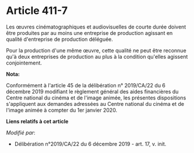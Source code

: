 # Article 411-7

Les œuvres cinématographiques et audiovisuelles de courte durée doivent être produites par au moins une entreprise de
production agissant en qualité d'entreprise de production déléguée.

Pour la production d'une même œuvre, cette qualité ne peut être reconnue qu'à deux entreprises de production au plus à la
condition qu'elles agissent conjointement.

**Nota:**

Conformément à l'article 45 de la délibération n° 2019/CA/22 du 6 décembre 2019 modifiant le règlement général des aides
financières du Centre national du cinéma et de l'image animée, les présentes dispositions s'appliquent aux demandes adressées
au Centre national du cinéma et de l'image animée à compter du 1er janvier 2020.

**Liens relatifs à cet article**

_Modifié par_:

  - Délibération n°2019/CA/22 du 6 décembre 2019 - art. 17, v. init.
